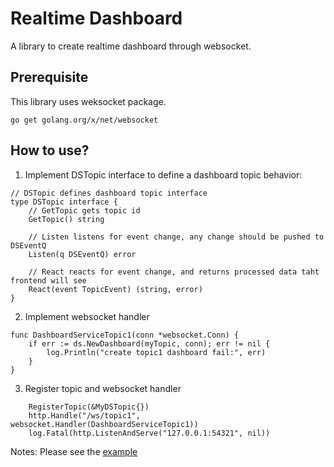 # Realtime Dashboard
A library to create realtime dashboard through websocket.

## Prerequisite
This library uses weksocket package.

```
go get golang.org/x/net/websocket
```

## How to use?

1. Implement DSTopic interface to define a dashboard topic behavior: 

```
// DSTopic defines dashboard topic interface
type DSTopic interface {
	// GetTopic gets topic id
	GetTopic() string

	// Listen listens for event change, any change should be pushed to DSEventQ
	Listen(q DSEventQ) error

	// React reacts for event change, and returns processed data taht frontend will see
	React(event TopicEvent) (string, error)
}
```

2. Implement websocket handler
```
func DashboardServiceTopic1(conn *websocket.Conn) {
	if err := ds.NewDashboard(myTopic, conn); err != nil {
		log.Println("create topic1 dashboard fail:", err)
	}
}
```

3. Register topic and websocket handler
```
	RegisterTopic(&MyDSTopic{})
	http.Handle("/ws/topic1", websocket.Handler(DashboardServiceTopic1))
	log.Fatal(http.ListenAndServe("127.0.0.1:54321", nil))
```
Notes: Please see the [example](https://github.com/yhyu/rt_dashaboard/tree/master/example)
